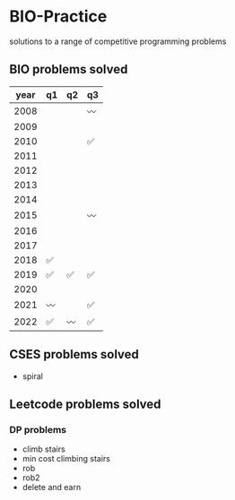 # BIO-Practice
solutions to a range of competitive programming problems

## BIO problems solved
| year 	| q1 	| q2 	| q3 	|
|------	|----	|----	|----	|
| 2008 	|    	|    	| 〰️ 	|
| 2009 	|    	|    	|    	|
| 2010 	|    	|    	| ✅  	|
| 2011 	|    	|    	|    	|
| 2012 	|    	|    	|    	|
| 2013 	|    	|    	|    	|
| 2014 	|    	|    	|    	|
| 2015 	|    	|    	| 〰️ 	|
| 2016 	|    	|    	|    	|
| 2017 	|    	|    	|    	|
| 2018 	| ✅  	|    	|    	|
| 2019 	| ✅  	| ✅  	| ✅  	|
| 2020 	|    	|    	|    	|
| 2021 	| 〰️ 	|    	| ✅  	|
| 2022 	| ✅  	| 〰️ 	| ✅  	|

## CSES problems solved 
- spiral

## Leetcode problems solved
### DP problems
 - climb stairs
 - min cost climbing stairs
 - rob
 - rob2
 - delete and earn
